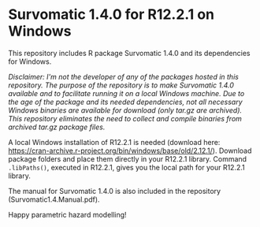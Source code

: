 # Survomatic 1.4.0 for R12.2.1 on Windows
This repository includes R package Survomatic 1.4.0 and its dependencies for Windows.

*Disclaimer: I'm not the developer of any of the packages hosted in this repository. The purpose of the repository is to make Survomatic 1.4.0 available and to facilitate running it on a local Windows machine. Due to the age of the package and its needed dependencies, not all necessary Windows binaries are available for download (only tar.gz are archived). This repository eliminates the need to collect and compile binaries from archived tar.gz package files.*

A local Windows installation of R12.2.1 is needed (download here: https://cran-archive.r-project.org/bin/windows/base/old/2.12.1/).
Download package folders and place them directly in your R12.2.1 library. Command <code>.libPaths()</code>, executed in R12.2.1, gives you the local path for your R12.2.1 library.

The manual for Survomatic 1.4.0 is also included in the repository (Survomatic1.4.Manual.pdf).

Happy parametric hazard modelling!

